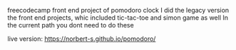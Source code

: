 freecodecamp front end project of pomodoro clock
I did the legacy version the front end projects, whic included tic-tac-toe and simon game as well
In the current path you dont need to do these

live version:
https://norbert-s.github.io/pomodoro/
